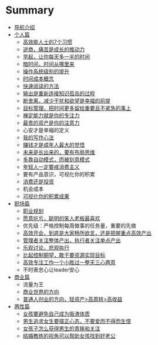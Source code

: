 # Summary

* [导航介绍](README.md)
* [个人篇](chapter1.md)
  * [高效能人士的7个习惯](chapter1/gao-xiao-neng-ren-shi-de-7-ge-xi-guan.md)
  * [逆商，痛苦是成长的推动力](chapter1/ni-shang-ff0c-tong-ku-shi-cheng-chang-de-tui-dong-li.md)
  * [早起，让你每天多一半的时间](chapter1/zao-qi-ff0c-rang-ni-mei-tian-duo-yi-ban-de-shi-jian.md)
  * [暗时间，时间从哪里来](chapter1/an-shi-jian-ff0c-sui-pian-shi-jian-de-li-yong-ti-gao-xiao-lv.md)
  * [操作系统级别的提升](chapter1/ti-sheng-di-ceng-cao-zuo-xi-tong-ff0c-ti-sheng-xi-tong-shang-de-app.md)
  * [时间成本概念](chapter1/shi-jian-cheng-ben-gai-nian.md)
  * [快速阅读的方法](chapter1/kuai-su-yue-du-de-fang-fa.md)
  * [输出是重新连接知识孤岛的过程](chapter1/shu-chu-shi-zhong-xin-lian-jie-zhi-shi-gu-dao-de-guo-cheng.md)
  * [断舍离，减少干扰和欲望是幸福的前提](chapter1/duan-she-li-ff0c-jian-shao-gan-rao-he-yu-wang-shi-xing-fu-de-qian-ti.md)
  * [目标管理，把时间更多留给重要且不紧急的事上](chapter1/mu-biao-guan-li-ff0c-ba-shi-jian-geng-duo-liu-gei-zhong-yao-qie-bu-jin-ji-de-shi-shang.md)
  * [禅定能力就是你的专注力](chapter1/shan-ding-neng-li-jiu-shi-ni-de-zhuan-zhu-li.md)
  * [最贵的资产是你的注意力](chapter1/zui-gui-de-zi-chan-shi-ni-de-zhu-yi-li.md)
  * 心安才是幸福的定义
  * [我的写作心法](chapter1/wo-de-xie-zuo-xin-fa.md)
  * [赚钱才是成年人最大的觉悟](chapter1/zhuan-qian-cai-shi-cheng-nian-ren-zui-da-de-jue-wu.md)
  * [未来是长出来的，要有布局思维](chapter1/wei-lai-shi-chang-chu-lai-de-ff0c-yao-you-bu-ju-si-wei.md)
  * [多靠自动模式，而被刻意模式](chapter1/duo-kao-zi-dong-mo-shi-ff0c-er-bei-ke-yi-mo-shi.md)
  * [年轻人一定要戒消费主义](chapter1/nian-qing-ren-yi-ding-yao-jie-xiao-fei-zhu-yi.md)
  * 要有产品意识，可视化你的积累
  * [消费还是投资](chapter1/xiao-fei-huan-shi-tou-zi.md)
  * 机会成本
  * [可视化你的积累成果](chapter1/ke-shi-hua-ni-de-ji-lei-cheng-guo.md)
* [职场篇](zhi-chang-pian.md)
  * [职业规划](zhi-chang-pian/zhi-ye-gui-hua.md)
  * [愿意吃亏，聪明的笨人老板最喜欢](zhi-chang-pian/cong-ming-de-ben-ren-zui-rang-ling-dao-xi-huan.md)
  * 优先级：严格控制每周做事的任务量，重要的先做
  * [高效开会，到底是大家畅所欲言，还是把握重点高效产出](zhi-chang-pian/gao-xiao-kai-hui-ff0c-dao-di-shi-da-jia-chang-suo-yu-yan-ff0c-huan-shi-ba-wo-zhong-dian-gao-xiao-chan-chu.md)
  * [管理者关注整体产出，执行者关注单点产出](zhi-chang-pian/guan-li-zhe-guan-zhu-zheng-ti-chan-chu-ff0c-zhi-xing-zhe-guan-zhu-dan-dian-chan-chu.md)
  * [乐观讨论，悲观执行](zhi-chang-pian/le-guan-tao-lun-ff0c-bei-guan-zhi-xing.md)
  * [比起控制期望，敢于要资源实现目标](zhi-chang-pian/bi-qi-kong-zhi-qi-wang-ff0c-gan-yu-yao-zi-yuan-shi-xian-mu-biao.md)
  * [高效专注工作一个小胜过一整天三心两意](zhi-chang-pian/gao-xiao-zhuan-zhu-gong-zuo-yi-ge-xiao-sheng-guo-yi-zheng-tian-san-xin-liang-yi.md)
  * 不时表忠心让leader安心
* [商业篇](shang-ye-pian.md)
  * 流量为王
  * [商业世界的方向](shang-ye-pian/shang-ye-shi-jie-de-fang-xiang.md)
  * [普通人创业的方向，轻资产&gt;高周转&gt;高收益](chuang-ye-pian/qing-chuang-ye.md)
* [两性篇](liang-xing-pian.md)
  * [女孩要避免自己成为吸渣体质](liang-xing-pian/nv-hai-yao-bi-mian-zi-ji-cheng-wei-xi-zha-ti-zhi.md)
  * [男生追求女生要摆正心态，不要爱而不得而生恨](liang-xing-pian/nan-sheng-zhui-qiu-nv-sheng-yao-bai-zheng-xin-tai-ff0c-bu-yao-ai-er-bu-de-er-sheng-hen.md)
  * [女孩子怎么获得男生的青睐和关注](liang-xing-pian/nv-hai-zi-zen-yao-huo-de-nan-sheng-de-qing-lai-he-guan-zhu.md)
  * [结婚教练的视角可以帮助女孩找到好老公](liang-xing-pian/jie-hun-jiao-lian-de-shi-jiao-ke-yi-bang-zhu-nv-hai-zhao-dao-hao-lao-gong.md)

